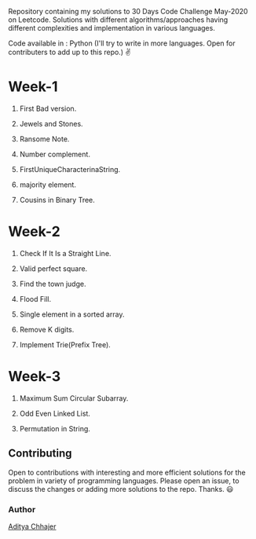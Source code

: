 Repository containing my solutions to 30 Days Code Challenge May-2020 on Leetcode. Solutions with different algorithms/approaches having different complexities and implementation in various languages.

Code available in : Python (I'll try to write in more languages. Open for contributers to add up to this repo.) ✌️

<h1>Week-1</h1>

1. First Bad version.<p>   
2. Jewels and Stones.<p>
3. Ransome Note.<p>
4. Number complement.<p>
5. FirstUniqueCharacterinaString.<p>
6. majority element.<p>
7. Cousins in Binary Tree.

<h1>Week-2</h1>

1. Check If It Is a Straight Line.<p> 
2. Valid perfect square.<p>
3. Find the town judge.<p>
4. Flood Fill.<p>
5. Single element in a sorted array.<p>
6. Remove K digits.<p>
7. Implement Trie(Prefix Tree).

<h1>Week-3</h1>

1. Maximum Sum Circular Subarray.<p> 
2. Odd Even Linked List.<p>
3. Permutation in String.<p>


<h2>Contributing</h2>

Open to contributions with interesting and more efficient solutions for the problem in variety of programming languages. Please open an issue, to discuss the changes or adding more solutions to the repo. Thanks. 😃

<h3>Author</h3>

[Aditya Chhajer](https://github.com/adityachhajer)

